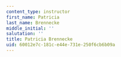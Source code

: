 ```yaml
---
content_type: instructor
first_name: Patricia
last_name: Brennecke
middle_initial: ''
salutation: ''
title: Patricia Brennecke
uid: 60012e7c-181c-e44e-731e-250f6cb6b09a
---
```

